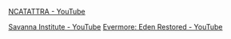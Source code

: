 [NCATATTRA - YouTube](https://www.youtube.com/@NCATATTRA)

[Savanna Institute - YouTube](https://www.youtube.com/@SavannaInstitute)
[Evermore: Eden Restored - YouTube](https://www.youtube.com/@TheIntegratedGarden)